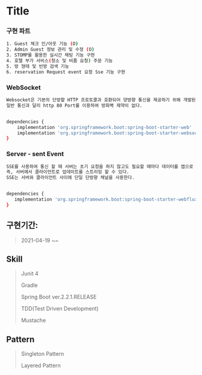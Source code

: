 # Title

### 구현 파트

``` bash
1. Guest 체크 인/아웃 기능 (O)
2. Admin Guest 정보 관리 및 수정 (O)
3. STOMP를 활용한 실시간 채팅 기능 구현
4. 호텔 부가 서비스(청소 및 비품 요청) 주문 기능
5. 방 형태 및 빈방 검색 기능
6. reservation Request event 요청 Sse 기능 구현 
```


### WebSocket
``` bash
Websocket은 기본의 단방햘 HTTP 프로토콜과 호환되어 양방향 통신을 제공하기 위해 개발된 프로토콜이다.
일반 통신과 달리 http 80 Port를 이용하여 방화벽 제약이 없다.


dependencies {
    implementation 'org.springframework.boot:spring-boot-starter-web'
    implementation 'org.springframework.boot:spring-boot-starter-websocket'
}
```

### Server - sent Event
``` bash
SSE를 사용하여 통신 할 때 서버는 초기 요청을 하지 않고도 필요할 때마다 데이터를 앱으로 푸시 할 수 있다. 
즉, 서버에서 클라이언트로 업데이트를 스트리밍 할 수 있다. 
SSE는 서버와 클라이언트 사이에 단일 단방향 채널을 사용한다.


dependencies {
   implementation 'org.springframework.boot:spring-boot-starter-webflux'
}
```

## 구현기간:
> 2021-04-19 ~~

## Skill
> Junit 4
>
> Gradle
>
> Spring Boot ver.2.2.1.RELEASE
>
> TDD(Test Driven Development)
> 
> Mustache

## Pattern
> Singleton Pattern
>
> Layered Pattern
